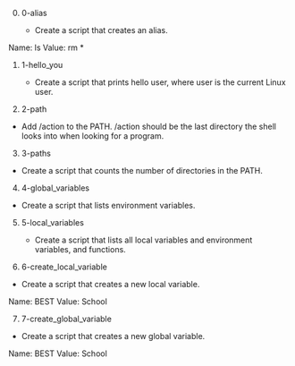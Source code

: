 0. 0-alias

   * Create a script that creates an alias.

Name: ls
Value: rm *

1. 1-hello_you

   * Create a script that prints hello user, where user is the current Linux user.

2.  2-path

   * Add /action to the PATH. /action should be the last directory the shell looks into when looking for a program.

3.  3-paths

   * Create a script that counts the number of directories in the PATH.

4.  4-global_variables

   * Create a script that lists environment variables.

5. 5-local_variables

   * Create a script that lists all local variables and environment variables, and functions.

6.  6-create_local_variable

   * Create a script that creates a new local variable.

Name: BEST
Value: School

7.  7-create_global_variable

  * Create a script that creates a new global variable.

Name: BEST
Value: School
 
